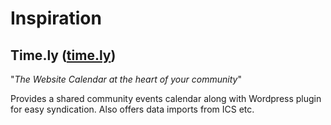 # Inspiration

## Time.ly ([time.ly](http://time.ly/us/story/))

"_The Website Calendar at the heart of your community_"

Provides a shared community events calendar along with Wordpress plugin for easy syndication.
Also offers data imports from ICS etc.

